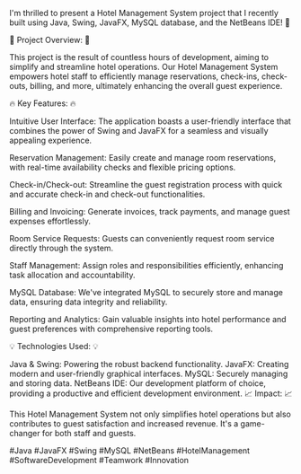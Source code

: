 I'm thrilled to present a Hotel Management System project that I recently built using Java, Swing, JavaFX, MySQL database, and the NetBeans IDE! 🚀

🌟 Project Overview: 🌟

This project is the result of countless hours of development, aiming to simplify and streamline hotel operations. Our Hotel Management System empowers hotel staff to efficiently manage reservations, check-ins, check-outs, billing, and more, ultimately enhancing the overall guest experience.

🔥 Key Features: 🔥

Intuitive User Interface: The application boasts a user-friendly interface that combines the power of Swing and JavaFX for a seamless and visually appealing experience.

Reservation Management: Easily create and manage room reservations, with real-time availability checks and flexible pricing options.

Check-in/Check-out: Streamline the guest registration process with quick and accurate check-in and check-out functionalities.

Billing and Invoicing: Generate invoices, track payments, and manage guest expenses effortlessly.

Room Service Requests: Guests can conveniently request room service directly through the system.

Staff Management: Assign roles and responsibilities efficiently, enhancing task allocation and accountability.

MySQL Database: We've integrated MySQL to securely store and manage data, ensuring data integrity and reliability.

Reporting and Analytics: Gain valuable insights into hotel performance and guest preferences with comprehensive reporting tools.

💡 Technologies Used: 💡

Java & Swing: Powering the robust backend functionality.
JavaFX: Creating modern and user-friendly graphical interfaces.
MySQL: Securely managing and storing data.
NetBeans IDE: Our development platform of choice, providing a productive and efficient development environment.
📈 Impact: 📈

This Hotel Management System not only simplifies hotel operations but also contributes to guest satisfaction and increased revenue. It's a game-changer for both staff and guests.


#Java #JavaFX #Swing #MySQL #NetBeans #HotelManagement #SoftwareDevelopment #Teamwork #Innovation
